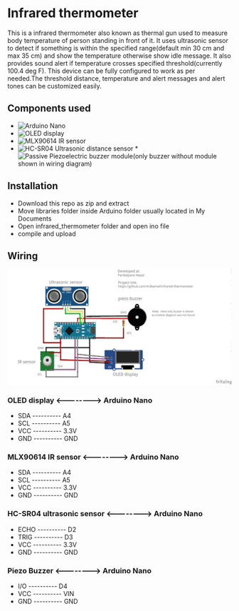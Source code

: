 # Infrared thermometer
This is a infrared thermometer also known as thermal gun used to measure body temperature of person standing in front of it. It uses ultrasonic sensor to detect if something is within the specified range(default min 30 cm and max 35 cm) and show the temperature otherwise show idle message. It also provides sound alert if temperature crosses specified threshold(currently 100.4 deg F). This device can be fully configured to work as per needed.The threshold distance, temperature and alert messages and alert tones can be customized easily.

## Components used
* ![Arduino Nano](https://store-cdn.arduino.cc/usa/catalog/product/cache/1/image/520x330/604a3538c15e081937dbfbd20aa60aad/A/0/A000005_featured_2.jpg)
* ![OLED display](https://cdn.shopify.com/s/files/1/0264/7629/products/DM-OLED096-636-show_grande.jpg?v=1573547128)
* ![MLX90614 IR sensor](https://components101.com/sites/default/files/component_pin/MLX90614-Pinout_2_0.jpg)
* ![HC-SR04 Ultrasonic distance sensor](https://www.robotshop.com/media/catalog/product/cache/image/1350x/9df78eab33525d08d6e5fb8d27136e95/h/c/hc-sr04-ultra01-ultrasonic-range-finder-2.png)
*![ Passive Piezoelectric buzzer module(only buzzer without module shown in wiring diagram)](https://www.tdegypt.com/wp-content/uploads/2017/04/172363375298-0_600.jpg)

## Installation
 * Download this repo as zip and extract
 * Move libraries folder inside Arduino folder usually located in My Documents
 * Open infrared_thermometer folder and open ino file
 * compile and upload
 
## Wiring
![Wiring diagram](https://github.com/m3kamal/infrared-thermometer/blob/master/wiring_fritzing_bb.jpg)
 ### OLED display <--------> Arduino Nano
 * SDA ---------- A4
 * SCL ---------- A5
 * VCC ---------- 3.3V
 * GND ---------- GND
 
 ### MLX90614 IR sensor <--------> Arduino Nano
 * SDA ---------- A4
 * SCL ---------- A5
 * VCC ---------- 3.3V
 * GND ---------- GND
 
 ### HC-SR04 ultrasonic sensor <--------> Arduino Nano
 * ECHO ---------- D2
 * TRIG ---------- D3
 * VCC ---------- 3.3V
 * GND ---------- GND
 ### Piezo Buzzer <--------> Arduino Nano
 * I/O ---------- D4
 * VCC ---------- VIN
 * GND ---------- GND
 
